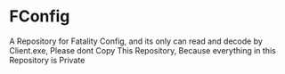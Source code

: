 # FConfig
A Repository for Fatality Config, and its only can read and decode by Client.exe, Please dont Copy This Repository, Because everything in this Repository is Private
